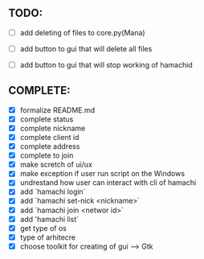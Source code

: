 ## TODO:
- [ ] add deleting of files to core.py(Mana)
- [ ] add button to gui that will delete all files
- [ ] add button to gui that will stop working of hamachid



## COMPLETE:
- [x] formalize README.md
- [x] complete status
- [x] complete nickname
- [x] complete client id
- [x] complete address
- [x] complete to join
- [x] make scretch of ui/ux
- [x] make exception if user run script on the Windows
- [x] undrestand how user can interact with cli of hamachi
- [x] add \`hamachi login\`
- [x] add \`hamachi set-nick \<nickname\>\`
- [x] add \`hamachi join \<networ id\>\`
- [x] add \'hamachi list\`
- [x] get type of os
- [x] type of arhitecre
- [x] choose toolkit for creating of gui --> Gtk
